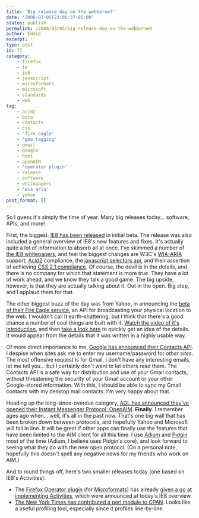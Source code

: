 ```yaml
---
title: 'Big release day on the webbernet'
date: '2008-03-05T23:06:37-05:00'
status: publish
permalink: /2008/03/05/big-release-day-on-the-webbernet
author: Eddie
excerpt: ''
type: post
id: 77
category:
    - firefox
    - ie
    - ie8
    - javascript
    - microformats
    - microsoft
    - standards
    - web
tag:
    - acid2
    - beta
    - contacts
    - css
    - 'fire eagle'
    - 'geo tagging'
    - gmail
    - google
    - html
    - openAIM
    - 'operator plugin'
    - release
    - software
    - whitepapers
    - 'wia aria'
    - yahoo
post_format: []
---
```

So I guess it's simply the time of year. Many big releases today... software, APIs, and more!

First, the biggest. [IE8 has been released](http://www.microsoft.com/windows/products/winfamily/ie/ie8/readiness/default.htm "Microsoft releases Internet Explorer 8 Beta") in initial beta. The release was also included a general overview of IE8's new features and fixes. It's actually quite a lot of information to absorb all at once. I've skimmed a number of [the IE8 whitepapers](http://code.msdn.microsoft.com/ie8whitepapers "Whitepapers for Microsoft Internet Explorer 8"), and feel the biggest changes are W3C's [WIA-ARIA](http://www.w3.org/TR/wai-aria/ "Web Accessibility Initiative-Accessible Rich Internet Applications") support, [Acid2](http:// "Acid 2") compliance, the [javascript selectors api](http://go.microsoft.com/fwlink?LinkID=110273 "selectors api"), and their assertion of achieving [CSS 2.1 compliance](http://code.msdn.microsoft.com/Project/Download/FileDownload.aspx?ProjectName=ie8whitepapers&DownloadId=1025 "css 2.1 compliance"). Of course, the devil is in the details, and there is no company for which that statement is more true. They have a lot of work ahead, and we know they talk a good game. The big upside, however, is that they are actually talking about it. Out in the open. Big step, and I applaud them for that.

The other biggest buzz of the day was from Yahoo, in announcing the [beta of their Fire Eagle service](http://fireeagle.yahoo.net/ "Yahoo Fire Eagle Website"), an API for broadcasting your physical location to the web. I wouldn't call it earth-shattering, but I think that there's a good chance a number of cool things are built with it. [Watch the video of it's introduction](http://developer.yahoo.net/blogs/theater/archives/2008/03/fire_eagle_launches.html "Yahoo's Fire Eagle API introduced"), and then [take a look here](http://blog.programmableweb.com/2008/03/05/yahoo-launches-fire-eagle/ "Yahoo Fire Eagle Quick Overview") to quickly get an idea of the details. It would appear from the details that it was written in a highly usable way.

Of more direct importance to me, [Google has announced their Contacts API](http://googledataapis.blogspot.com/2008/03/3-2-1-contact-api-has-landed.html "Google introduces Contacts API for accessing Gmail contacts securely"). I despise when sites ask me to enter my username/password for *other sites*. The most offensive request is for Gmail. I don't have any interesting emails, let me tell you... but I certainly don't want to let others read them. The Contacts API is a safe way for distribution and use of your Gmail contacts, without threatening the security of your Gmail account or your other Google-stored information. With this, I should be able to sync my Gmail contacts with my desktop mail contacts. I'm very happy about that.

Heading up the long-since-overdue category, [AOL has announced they've opened their Instant Messenger Protocol, OpenAIM](http://dev.aol.com/aim "AOL opens Instant Messenger Protocol, OpenAIM"). **Finally**. I remember ages ago when... well, it's all in the past now. That's one big wall that has been broken down between protocols, and hopefully Yahoo and Microsoft will fall in line. It will be great if other apps can finally use the features that have been limited to the AIM client for all this time. I use [Adium](http://www.adiumx.com/ "Adium; A Mac Instant Messenging Client") and [Pidgin](http://www.pidgin.im/ "Pidgin; Open Source Messenging Client") most of the time (Adium, I believe uses Pidgin's core), and look forward to seeing what they do with the new open protocol. (On a personal note, hopefully this doesn't spell any negative news for my friends who work on AIM.)

And to round things off, here's two smaller releases today (one based on IE8's Activities):

- The [Firefox Operator plugin](https://addons.mozilla.org/en-US/firefox/addon/4106 "Operator Plugin for Mozilla Firefox") (for [Microformats](http://www.microformats.org "Microformats website")) has already [given a go at implementing Activities](http://www.kaply.com/weblog/2008/03/05/microsoft-activities-for-firefox/ "Operator Plugin initial release implementing Activities"), which were announced at today's IE8 overview.
- [The New York Times has contributed a perl module to CPAN](http://open.blogs.nytimes.com/2008/03/05/the-new-york-times-perl-profiler/ "New York Times contributes profiling perl module to CPAN"). Looks like a useful profiling tool, especially since it profiles line-by-line.